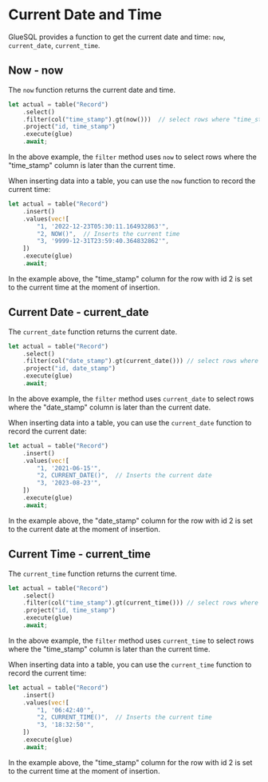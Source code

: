 # Current Date and Time

GlueSQL provides a function to get the current date and time: `now`, `current_date`, `current_time`.

## Now - now

The `now` function returns the current date and time.

```rust
let actual = table("Record")
    .select()
    .filter(col("time_stamp").gt(now()))  // select rows where "time_stamp" is later than current time
    .project("id, time_stamp")
    .execute(glue)
    .await;
```

In the above example, the `filter` method uses `now` to select rows where the "time_stamp" column is later than the current time.

When inserting data into a table, you can use the `now` function to record the current time:

```rust
let actual = table("Record")
    .insert()
    .values(vec![
        "1, '2022-12-23T05:30:11.164932863'",
        "2, NOW()",  // Inserts the current time
        "3, '9999-12-31T23:59:40.364832862'",
    ])
    .execute(glue)
    .await;
```
In the example above, the "time_stamp" column for the row with id 2 is set to the current time at the moment of insertion.

## Current Date - current_date
  
The `current_date` function returns the current date.  
  
```rust
let actual = table("Record")
    .select()
    .filter(col("date_stamp").gt(current_date())) // select rows where "date_stamp" is later than current date
    .project("id, date_stamp")
    .execute(glue)
    .await;
```

In the above example, the `filter` method uses `current_date` to select rows where the "date_stamp" column is later than the current date.
  
When inserting data into a table, you can use the `current_date` function to record the current date:

```rust
let actual = table("Record")
    .insert()
    .values(vec![
        "1, '2021-06-15'",
        "2, CURRENT_DATE()",  // Inserts the current date
        "3, '2023-08-23'",
    ])
    .execute(glue)
    .await;
```
In the example above, the "date_stamp" column for the row with id 2 is set to the current date at the moment of insertion.

## Current Time - current_time

The `current_time` function returns the current time.  

```rust
let actual = table("Record")
    .select()
    .filter(col("time_stamp").gt(current_time())) // select rows where "time_stamp" is later than current time
    .project("id, time_stamp")
    .execute(glue)
    .await;
```

In the above example, the `filter` method uses `current_time` to select rows where the "time_stamp" column is later than the current time.

When inserting data into a table, you can use the `current_time` function to record the current time:

```rust
let actual = table("Record")
    .insert()
    .values(vec![
        "1, '06:42:40'",
        "2, CURRENT_TIME()",  // Inserts the current time
        "3, '18:32:50'",
    ])
    .execute(glue)
    .await;
```

In the example above, the "time_stamp" column for the row with id 2 is set to the current time at the moment of insertion.
